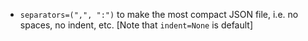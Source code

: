 - `separators=(",", ":")` to make the most compact JSON file, i.e.
  no spaces, no indent, etc. [Note that `indent=None` is default]
